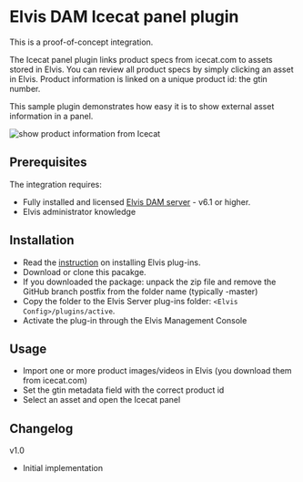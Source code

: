 # Elvis DAM Icecat panel plugin

This is a proof-of-concept integration.

The Icecat panel plugin links product specs from icecat.com to assets stored in Elvis. You can review all product specs by simply clicking an asset in Elvis. Product information is linked on a unique product id: the gtin number.

This sample plugin demonstrates how easy it is to show external asset information in a panel.

![show product information from Icecat](https://github.com/WoodWing/elvis_icecat_integration/blob/master/icecat-integration.gif "show product information from Icecat")

## Prerequisites

The integration requires:

* Fully installed and licensed [Elvis DAM server](https://www.woodwing.com/en/digital-asset-management-system) - v6.1 or higher. 
* Elvis administrator knowledge

## Installation

* Read the [instruction](https://helpcenter.woodwing.com/hc/en-us/articles/202965685-Plug-ins-introduction-management) on installing Elvis plug-ins.
* Download or clone this pacakge.
* If you downloaded the package: unpack the zip file and remove the GitHub branch postfix from the folder name (typically -master)
* Copy the folder to the Elvis Server plug-ins folder: `<Elvis Config>/plugins/active`.
* Activate the plug-in through the Elvis Management Console

## Usage

* Import one or more product images/videos in Elvis (you download them from icecat.com)
* Set the gtin metadata field with the correct product id
* Select an asset and open the Icecat panel

## Changelog

v1.0
* Initial implementation
